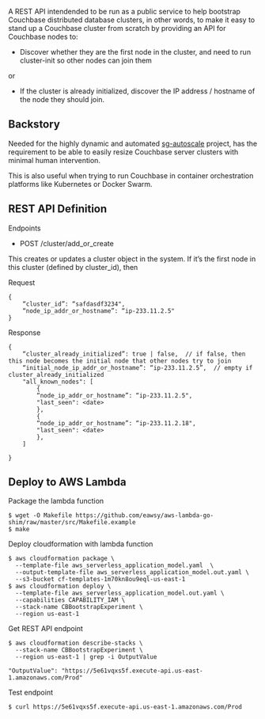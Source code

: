 A REST API intendended to be run as a public service to help bootstrap Couchbase distributed database clusters, in other words, to make it easy to stand up a Couchbase cluster from scratch by providing an API for Couchbase nodes to:

- Discover whether they are the first node in the cluster, and need to run cluster-init so other nodes can join them

or

- If the cluster is already initialized, discover the IP address / hostname of the node they should join.

## Backstory

Needed for the highly dynamic and automated [sg-autoscale](http://github.com/couchbaselabs/sg-autoscale) project, has the requirement to be able to easily resize Couchbase server clusters with minimal human intervention.

This is also useful when trying to run Couchbase in container orchestration platforms like Kubernetes or Docker Swarm.

## REST API Definition

Endpoints

- POST /cluster/add_or_create

This creates or updates a cluster object in the system.  If it’s the first node in this cluster (defined by cluster_id), then 

Request

```
{
    “cluster_id”: “safdasdf3234",
    “node_ip_addr_or_hostname”: “ip-233.11.2.5"
}   
```

Response

```
{
    “cluster_already_initialized”: true | false,  // if false, then this node becomes the initial node that other nodes try to join
    “initial_node_ip_addr_or_hostname”: “ip-233.11.2.5”,  // empty if cluster_already_initialized
    "all_known_nodes": [
        {
		“node_ip_addr_or_hostname”: “ip-233.11.2.5",
		"last_seen": <date>
        },
        {
		“node_ip_addr_or_hostname”: “ip-233.11.2.18",
		"last_seen": <date>
        },
    ]
    
}
```

## Deploy to AWS Lambda

Package the lambda function 

```
$ wget -O Makefile https://github.com/eawsy/aws-lambda-go-shim/raw/master/src/Makefile.example
$ make
```

Deploy cloudformation with lambda function

```
$ aws cloudformation package \
  --template-file aws_serverless_application_model.yaml  \
  --output-template-file aws_serverless_application_model.out.yaml \
  --s3-bucket cf-templates-1m70kn8ou9eql-us-east-1
$ aws cloudformation deploy \
  --template-file aws_serverless_application_model.out.yaml \
  --capabilities CAPABILITY_IAM \
  --stack-name CBBootstrapExperiment \
  --region us-east-1
```

Get REST API endpoint

```
$ aws cloudformation describe-stacks \
  --stack-name CBBootstrapExperiment \
  --region us-east-1 | grep -i OutputValue

"OutputValue": "https://5e61vqxs5f.execute-api.us-east-1.amazonaws.com/Prod"
```

Test endpoint

```
$ curl https://5e61vqxs5f.execute-api.us-east-1.amazonaws.com/Prod
```


   
